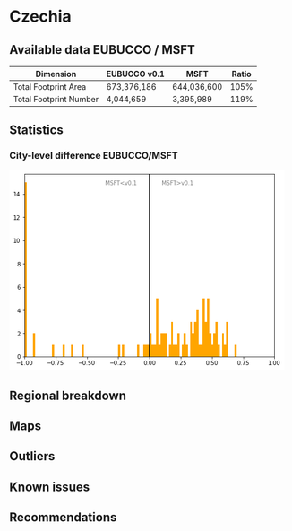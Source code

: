 
# Czechia
## Available data EUBUCCO / MSFT

| Dimension    | EUBUCCO v0.1 | MSFT | Ratio |
| -------- | ------- | ------- | ------- |
|Total Footprint Area|673,376,186|644,036,600|105%|
|Total Footprint Number|4,044,659|3,395,989|119%|


## Statistics

### City-level difference EUBUCCO/MSFT 
 ![City-level difference EUBUCCO/MSFT](../imgs/city_diff/czechia_city_diff.png)

## Regional breakdown
## Maps
## Outliers
## Known issues
## Recommendations
